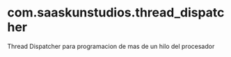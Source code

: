 # com.saaskunstudios.thread_dispatcher
 Thread Dispatcher para programacion de mas de un hilo del procesador
